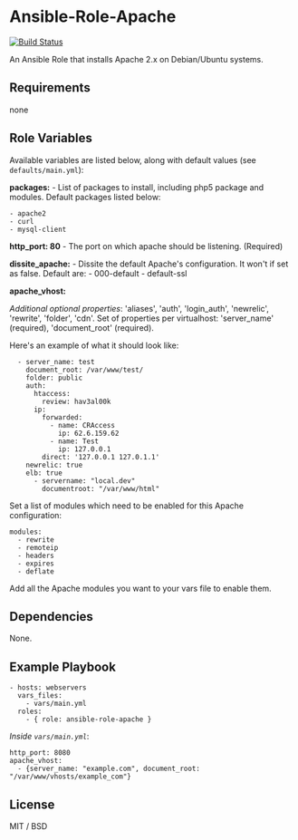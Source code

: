# Ansible-Role-Apache

[![Build Status](https://travis-ci.org/comicrelief/ansible-role-apache2.svg?branch=master)](https://travis-ci.org/davidedimauro88/ansible-role-apache)

An Ansible Role that installs Apache 2.x on Debian/Ubuntu systems.

## Requirements
none
## Role Variables

Available variables are listed below, along with default values (see `defaults/main.yml`):

**packages:**       - List of packages to install, including php5 package and modules. Default packages listed below:

    - apache2
    - curl
    - mysql-client
**http_port: 80**   - The port on which apache should be listening. (Required)

**dissite_apache:** - Dissite the default Apache's configuration. It won't if set as false. Default are:
      - 000-default
      - default-ssl

**apache_vhost:**
 
 *Additional optional properties*: 'aliases', 'auth', 'login_auth', 'newrelic', 'rewrite', 'folder', 'cdn'.
Set of properties per virtualhost: 'server_name' (required), 'document_root' (required).

Here's an example of what it should look like:

      - server_name: test
        document_root: /var/www/test/
        folder: public
        auth:
          htaccess:
            review: hav3al00k
          ip:
            forwarded:
              - name: CRAccess
                ip: 62.6.159.62
              - name: Test
                ip: 127.0.0.1
            direct: '127.0.0.1 127.0.1.1'
        newrelic: true
        elb: true
          - servername: "local.dev"
            documentroot: "/var/www/html"

Set a list of modules which need to be enabled for this Apache configuration:
    
    modules:
      - rewrite
      - remoteip
      - headers
      - expires
      - deflate

Add all the Apache modules you want to your vars file to enable them.

## Dependencies

None.

## Example Playbook

    - hosts: webservers
      vars_files:
        - vars/main.yml
      roles:
        - { role: ansible-role-apache }

*Inside `vars/main.yml`*:

    http_port: 8080
    apache_vhost:
      - {server_name: "example.com", document_root: "/var/www/vhosts/example_com"}

## License

MIT / BSD
